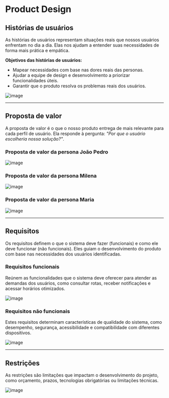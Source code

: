 # Product Design

## Histórias de usuários

As histórias de usuários representam situações reais que nossos usuários enfrentam no dia a dia. Elas nos ajudam a entender suas necessidades de forma mais prática e empática.

**Objetivos das histórias de usuários:**
- Mapear necessidades com base nas dores reais das personas.
- Ajudar a equipe de design e desenvolvimento a priorizar funcionalidades úteis.
- Garantir que o produto resolva os problemas reais dos usuários.

![image](https://github.com/user-attachments/assets/b1f4b8da-3a85-4b44-9665-aa1f3008daac)

---

## Proposta de valor

A proposta de valor é o que o nosso produto entrega de mais relevante para cada perfil de usuário. Ela responde à pergunta: *"Por que o usuário escolheria nossa solução?"*.

### Proposta de valor da persona João Pedro

![image](https://github.com/user-attachments/assets/ab8438a2-eb9b-461d-a0c9-9af2a8c1422c)

### Proposta de valor da persona Milena

![image](https://github.com/user-attachments/assets/530189c7-cbea-43f3-b589-954df28076bc)

### Proposta de valor da persona Maria

![image](https://github.com/user-attachments/assets/fa8eed7f-249f-49d4-80f7-2b1c998d8026)

---

## Requisitos

Os requisitos definem o que o sistema deve fazer (funcionais) e como ele deve funcionar (não funcionais). Eles guiam o desenvolvimento do produto com base nas necessidades dos usuários identificadas.

### Requisitos funcionais

Reúnem as funcionalidades que o sistema deve oferecer para atender as demandas dos usuários, como consultar rotas, receber notificações e acessar horários otimizados.

![image](https://github.com/user-attachments/assets/28382d16-659d-474d-a0d4-cd9f095be3d7)

### Requisitos não funcionais

Estes requisitos determinam características de qualidade do sistema, como desempenho, segurança, acessibilidade e compatibilidade com diferentes dispositivos.

![image](https://github.com/user-attachments/assets/56af3211-25c4-459f-88f8-787d3df22307)

---

## Restrições

As restrições são limitações que impactam o desenvolvimento do projeto, como orçamento, prazos, tecnologias obrigatórias ou limitações técnicas.

![image](https://github.com/user-attachments/assets/baa3166e-9d17-4619-9093-3a2a315ed3d7)